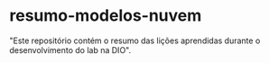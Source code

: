 # resumo-modelos-nuvem
"Este repositório contém o resumo das lições aprendidas durante o desenvolvimento do lab na DIO".
